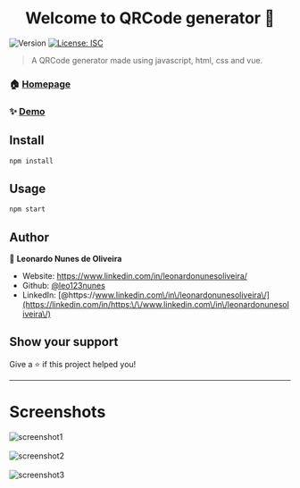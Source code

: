 <h1 align="center">Welcome to QRCode generator 👋</h1>
<p>
  <img alt="Version" src="https://img.shields.io/badge/version-1.0.1-blue.svg?cacheSeconds=2592000" />
  <a href="#" target="_blank">
    <img alt="License: ISC" src="https://img.shields.io/badge/License-ISC-yellow.svg" />
  </a>
</p>

> A QRCode generator made using javascript, html, css and vue.

### 🏠 [Homepage](https://github.com/leo123nunes/qrcodegenerator-javascript-css-html-vue)

### ✨ [Demo](https://github.com/leo123nunes/qrcodegenerator-javascript-css-html-vue)

## Install

```sh
npm install
```

## Usage

```sh
npm start
```

## Author

👤 **Leonardo Nunes de Oliveira**

* Website: https://www.linkedin.com/in/leonardonunesoliveira/
* Github: [@leo123nunes](https://github.com/leo123nunes)
* LinkedIn: [@https:\/\/www.linkedin.com\/in\/leonardonunesoliveira\/](https://linkedin.com/in/https:\/\/www.linkedin.com\/in\/leonardonunesoliveira\/)

## Show your support

Give a ⭐️ if this project helped you!

***

# Screenshots
![screenshot1](https://user-images.githubusercontent.com/53942734/143718675-4cfadd2e-b691-4f04-a779-2109f42dd891.png)<br></br>
![screenshot2](https://user-images.githubusercontent.com/53942734/143718677-7200b330-16f0-4937-9035-1fe542d9e6d6.png)<br></br>
![screenshot3](https://user-images.githubusercontent.com/53942734/143718678-a4a8b1ca-746f-44b5-875d-a7a66dd15d20.png)<br></br>



